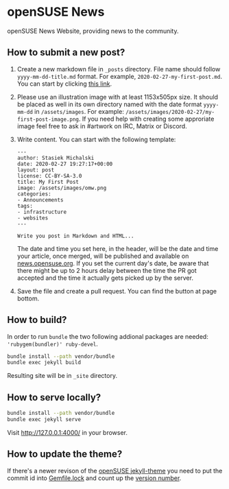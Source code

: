 # openSUSE News

openSUSE News Website, providing news to the community.

## How to submit a new post?

1. Create a new markdown file in `_posts` directory. File name should follow `yyyy-mm-dd-title.md` format. For example, `2020-02-27-my-first-post.md`. You can start by clicking [this link](https://github.com/openSUSE/news-o-o/new/master/?filename=_posts/2020-02-27-my-first-post.md).
    
2.  Please use an illustration image with at least 1153x505px size. It should be placed as well in its own directory named with the date format `yyyy-mm-dd` in `/assets/images`. For example: `/assets/images/2020-02-27/my-first-post-image.png`. If you need help with creating some approriate image feel free to ask in #artwork on IRC, Matrix or Discord.
    
3. Write content. You can start with the following template:
    ```
    ---
    author: Stasiek Michalski
    date: 2020-02-27 19:27:17+00:00
    layout: post
    license: CC-BY-SA-3.0
    title: My First Post
    image: /assets/images/omw.png
    categories:
    - Announcements
    tags:
    - infrastructure
    - websites
    ---

    Write you post in Markdown and HTML...

    ```
    The date and time you set here, in the header, will be the date and time your article, once merged, will be published and available on [news.opensuse.org](https://news.opensuse.org). If you set the current day's date, be aware that there might be up to 2 hours delay between the time the PR got accepted and the time it actually gets picked up by the server.

4. Save the file and create a pull request. You can find the button at page bottom. 

## How to build?

In order to run ``bundle`` the two following addional packages are needed: ``'rubygem(bundler)' ruby-devel``.
```bash
bundle install --path vendor/bundle
bundle exec jekyll build
```

Resulting site will be in `_site` directory.

## How to serve locally?

```bash
bundle install --path vendor/bundle
bundle exec jekyll serve
```

Visit <http://127.0.0.1:4000/> in your browser.

## How to update the theme?

If there's a newer revison of the [openSUSE jekyll-theme](https://github.com/openSUSE/jekyll-theme) you need to put the commit id into [Gemfile.lock](https://github.com/openSUSE/news-o-o/blob/master/Gemfile.lock#L3) and count up the [version number](https://github.com/openSUSE/news-o-o/blob/master/Gemfile.lock#L5).
